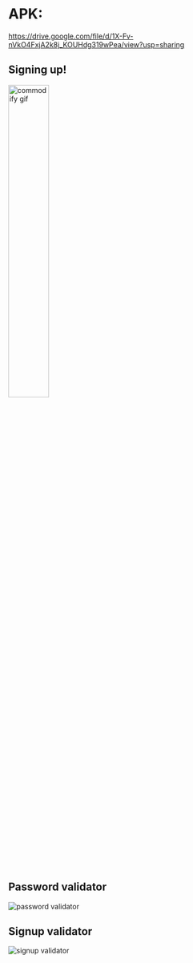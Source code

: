 # APK:
https://drive.google.com/file/d/1X-Fv-nVkO4FxjA2k8j_KOUHdg319wPea/view?usp=sharing

## Signing up!
<!-- ![signing up](https://user-images.githubusercontent.com/88223527/159157511-21fcd18e-bfd1-4aca-ad11-0be1cecc3c62.gif) -->
<img src="https://user-images.githubusercontent.com/88223527/159157511-21fcd18e-bfd1-4aca-ad11-0be1cecc3c62.gif" alt="commodify gif" width="40%" height="40%">

## Password validator
![password validator](https://user-images.githubusercontent.com/88223527/159157406-83bfb4c6-f26b-48a7-874f-2c892d6f668a.gif)

## Signup validator
![signup validator](https://user-images.githubusercontent.com/88223527/159157429-2eab9a27-a114-40ba-a808-6ee754d0602c.gif)
